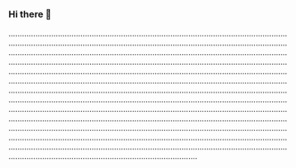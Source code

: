### Hi there 👋

................................................................................................................................................................................................................................................................................................................................................................................................................................................................................................................................................................................................................................................................................................................................................................................................................................................................................................................................................................................................................................................................................................................................................................................................................................................................................................................................................................................................................................................................................................................................................................................................................................................................................................................................................................